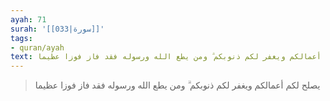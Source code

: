```yaml
---
ayah: 71
surah: '[[033|سورة]]'
tags:
- quran/ayah
text: يصلح لكم أعمالكم ويغفر لكم ذنوبكم ۗ ومن يطع الله ورسوله فقد فاز فوزا عظيما
---
```

> يصلح لكم أعمالكم ويغفر لكم ذنوبكم ۗ ومن يطع الله ورسوله فقد فاز فوزا عظيما
